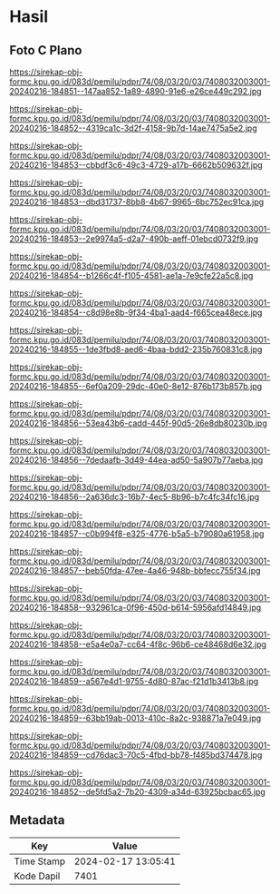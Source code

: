 # Hasil

## Foto C Plano

https://sirekap-obj-formc.kpu.go.id/083d/pemilu/pdpr/74/08/03/20/03/7408032003001-20240216-184851--147aa852-1a89-4890-91e6-e26ce449c292.jpg

https://sirekap-obj-formc.kpu.go.id/083d/pemilu/pdpr/74/08/03/20/03/7408032003001-20240216-184852--4319ca1c-3d2f-4158-9b7d-14ae7475a5e2.jpg

https://sirekap-obj-formc.kpu.go.id/083d/pemilu/pdpr/74/08/03/20/03/7408032003001-20240216-184853--cbbdf3c6-49c3-4729-a17b-6662b509632f.jpg

https://sirekap-obj-formc.kpu.go.id/083d/pemilu/pdpr/74/08/03/20/03/7408032003001-20240216-184853--dbd31737-8bb8-4b67-9965-6bc752ec91ca.jpg

https://sirekap-obj-formc.kpu.go.id/083d/pemilu/pdpr/74/08/03/20/03/7408032003001-20240216-184853--2e9974a5-d2a7-490b-aeff-01ebcd0732f9.jpg

https://sirekap-obj-formc.kpu.go.id/083d/pemilu/pdpr/74/08/03/20/03/7408032003001-20240216-184854--b1266c4f-f105-4581-ae1a-7e9cfe22a5c8.jpg

https://sirekap-obj-formc.kpu.go.id/083d/pemilu/pdpr/74/08/03/20/03/7408032003001-20240216-184854--c8d98e8b-9f34-4ba1-aad4-f665cea48ece.jpg

https://sirekap-obj-formc.kpu.go.id/083d/pemilu/pdpr/74/08/03/20/03/7408032003001-20240216-184855--1de3fbd8-aed6-4baa-bdd2-235b760831c8.jpg

https://sirekap-obj-formc.kpu.go.id/083d/pemilu/pdpr/74/08/03/20/03/7408032003001-20240216-184855--6ef0a209-29dc-40e0-8e12-876b173b857b.jpg

https://sirekap-obj-formc.kpu.go.id/083d/pemilu/pdpr/74/08/03/20/03/7408032003001-20240216-184856--53ea43b6-cadd-445f-90d5-26e8db80230b.jpg

https://sirekap-obj-formc.kpu.go.id/083d/pemilu/pdpr/74/08/03/20/03/7408032003001-20240216-184856--7dedaafb-3d49-44ea-ad50-5a907b77aeba.jpg

https://sirekap-obj-formc.kpu.go.id/083d/pemilu/pdpr/74/08/03/20/03/7408032003001-20240216-184856--2a636dc3-16b7-4ec5-8b96-b7c4fc34fc16.jpg

https://sirekap-obj-formc.kpu.go.id/083d/pemilu/pdpr/74/08/03/20/03/7408032003001-20240216-184857--c0b994f8-e325-4776-b5a5-b79080a61958.jpg

https://sirekap-obj-formc.kpu.go.id/083d/pemilu/pdpr/74/08/03/20/03/7408032003001-20240216-184857--beb50fda-47ee-4a46-948b-bbfecc755f34.jpg

https://sirekap-obj-formc.kpu.go.id/083d/pemilu/pdpr/74/08/03/20/03/7408032003001-20240216-184858--932961ca-0f96-450d-b614-5956afd14849.jpg

https://sirekap-obj-formc.kpu.go.id/083d/pemilu/pdpr/74/08/03/20/03/7408032003001-20240216-184858--e5a4e0a7-cc64-4f8c-96b6-ce48468d6e32.jpg

https://sirekap-obj-formc.kpu.go.id/083d/pemilu/pdpr/74/08/03/20/03/7408032003001-20240216-184859--a567e4d1-9755-4d80-87ac-f21d1b3413b8.jpg

https://sirekap-obj-formc.kpu.go.id/083d/pemilu/pdpr/74/08/03/20/03/7408032003001-20240216-184859--63bb19ab-0013-410c-8a2c-938871a7e049.jpg

https://sirekap-obj-formc.kpu.go.id/083d/pemilu/pdpr/74/08/03/20/03/7408032003001-20240216-184859--cd76dac3-70c5-4fbd-bb78-f485bd374478.jpg

https://sirekap-obj-formc.kpu.go.id/083d/pemilu/pdpr/74/08/03/20/03/7408032003001-20240216-184852--de5fd5a2-7b20-4309-a34d-63925bcbac65.jpg


## Metadata

| Key        | Value               |
| ---------- | ------------------- |
| Time Stamp | 2024-02-17 13:05:41 |
| Kode Dapil | 7401                |



